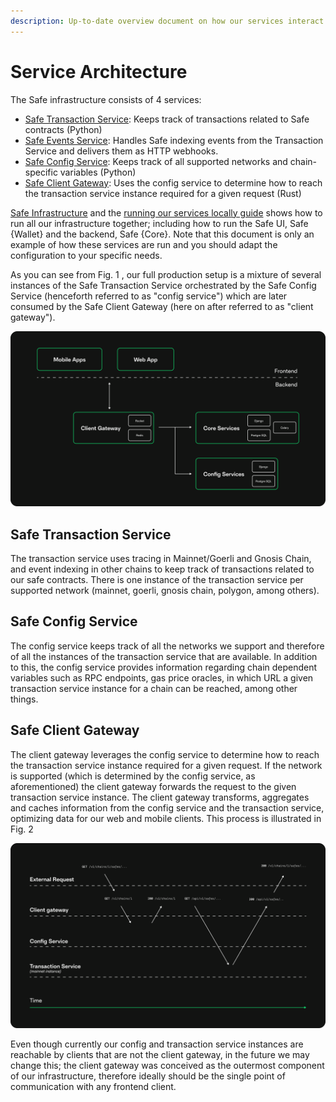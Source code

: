 ```yaml
---
description: Up-to-date overview document on how our services interact with each other
---
```


# Service Architecture

The Safe infrastructure consists of 4 services:

* [Safe Transaction Service](https://github.com/safe-global/safe-transaction-service): Keeps track of transactions related to Safe contracts (Python)
* [Safe Events Service](https://github.com/safe-global/safe-events-service): Handles Safe indexing events from the Transaction Service and delivers them as HTTP webhooks.
* [Safe Config Service](https://github.com/safe-global/safe-config-service): Keeps track of all supported networks and chain-specific variables (Python)
* [Safe Client Gateway](https://github.com/safe-global/safe-client-gateway): Uses the config service to determine how to reach the transaction service instance required for a given request (Rust)

[Safe Infrastructure](https://github.com/safe-global/safe-infrastructure) and the [running our services locally guide](https://github.com/safe-global/safe-infrastructure/blob/main/docs/running_locally.md) shows how to run all our infrastructure together; including how to run the Safe UI, Safe {Wallet} and the backend, Safe {Core}. Note that this document is only an example of how these services are run and you should adapt the configuration to your specific needs.

As you can see from Fig. 1 , our full production setup is a mixture of several instances of the Safe Transaction Service orchestrated by the Safe Config Service (henceforth referred to as "config service") which are later consumed by the Safe Client Gateway (here on after referred to as "client gateway").

![Fig 1. Broad view of the backend services and their components.](<../.gitbook/assets/diagram-services.png>)

## Safe Transaction Service

The transaction service uses tracing in Mainnet/Goerli and Gnosis Chain, and event indexing in other chains to keep track of transactions related to our safe contracts. There is one instance of the transaction service per supported network (mainnet, goerli, gnosis chain, polygon, among others).

## Safe Config Service

The config service keeps track of all the networks we support and therefore of all the instances of the transaction service that are available. In addition to this, the config service provides information regarding chain dependent variables such as RPC endpoints, gas price oracles, in which URL a given transaction service instance for a chain can be reached, among other things.

## Safe Client Gateway

The client gateway leverages the config service to determine how to reach the transaction service instance required for a given request. If the network is supported (which is determined by the config service, as aforementioned) the client gateway forwards the request to the given transaction service instance. The client gateway transforms, aggregates and caches information from the config service and the transaction service, optimizing data for our web and mobile clients. This process is illustrated in Fig. 2

![Fig 2. Service interaction diagram.](<../.gitbook/assets/diagram-services-requests.png>)

Even though currently our config and transaction service instances are reachable by clients that are not the client gateway, in the future we may change this; the client gateway was conceived as the outermost component of our infrastructure, therefore ideally should be the single point of communication with any frontend client.
